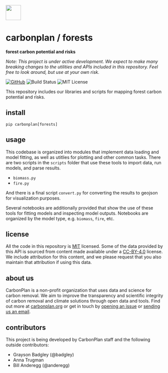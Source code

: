 <img
  src='https://carbonplan-assets.s3.amazonaws.com/monogram/dark-small.png'
  height='48'
/>

# carbonplan / forests

**forest carbon potential and risks**

_Note: This project is under active development. We expect to make many breaking changes to the utilities and APIs included in this repository. Feel free to look around, but use at your own risk._

[![GitHub][github-badge]][github]
![Build Status][]
![MIT License][]

[github]: https://github.com/carbonplan/forests
[github-badge]: https://flat.badgen.net/badge/-/github?icon=github&label
[build status]: https://flat.badgen.net/github/checks/carbonplan/forests
[mit license]: https://flat.badgen.net/badge/license/MIT/blue

This repository includes our libraries and scripts for mapping forest carbon potential and risks.

## install

```shell
pip carbonplan[forests]
```

## usage

This codebase is organized into modules that implement data loading and model fitting, as well as utitlies for plotting and other common tasks. There are two scripts in the `scripts` folder that use these tools to import data, run models, and parse results.

- `biomass.py`
- `fire.py`

And there is a final script `convert.py` for converting the results to geojson for visualization purposes.

Several notebooks are additionally provided that show the use of these tools for fitting models and inspecting model outputs. Notebooks are organized by the model type, e.g. `biomass`, `fire`, etc.

## license

All the code in this repository is [MIT](https://choosealicense.com/licenses/mit/) licensed. Some of the data provided by this API is sourced from content made available under a [CC-BY-4.0](https://choosealicense.com/licenses/cc-by-4.0/) license. We include attribution for this content, and we please request that you also maintain that attribution if using this data.

## about us

CarbonPlan is a non-profit organization that uses data and science for carbon removal. We aim to improve the transparency and scientific integrity of carbon removal and climate solutions through open data and tools. Find out more at [carbonplan.org](https://carbonplan.org/) or get in touch by [opening an issue](https://github.com/carbonplan/forests/issues/new) or [sending us an email](mailto:hello@carbonplan.org).

## contributors

This project is being developed by CarbonPlan staff and the following outside contributors:

- Grayson Badgley (@badgley)
- Anna Trugman
- Bill Anderegg (@anderegg)
